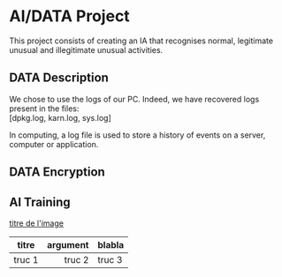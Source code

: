 # AI/DATA Project

This project consists of creating an IA that recognises normal, legitimate unusual and illegitimate unusual activities.

## DATA Description

We chose to use the logs of our PC. Indeed, we have recovered logs present in the files:  
[dpkg.log,
karn.log,
sys.log]

In computing, a log file is used to store a history of events on a server, computer or application.

## DATA Encryption

## AI Training 

[titre de l'image](./pics/image.png)

| titre | argument | blabla |
| :---: | ---: | :--- |
| truc 1 | truc 2 | truc 3|
